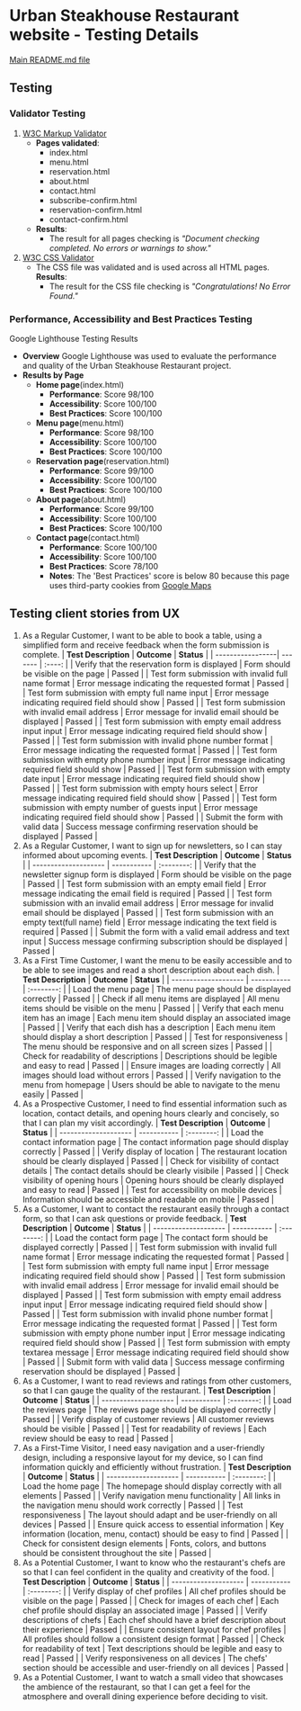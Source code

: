 # Urban Steakhouse Restaurant website - Testing Details

[Main README.md file](https://github.com/FlorinMiron98/urban-steakhouse-restaurant/blob/main/README.md)

## Testing
### Validator Testing
1. [W3C Markup Validator](https://validator.w3.org/)
   - **Pages validated**:
     - index.html
     - menu.html
     - reservation.html
     - about.html
     - contact.html
     - subscribe-confirm.html
     - reservation-confirm.html
     - contact-confirm.html
   - **Results**:
     - The result for all pages checking is _"Document checking completed. No errors or warnings to show."_
2. [W3C CSS Validator](https://jigsaw.w3.org/css-validator/)
   - The CSS file was validated and is used across all HTML pages.
     **Results**:
     - The result for the CSS file checking is _"Congratulations! No Error Found."_
### Performance, Accessibility and Best Practices Testing
Google Lighthouse Testing Results
   - **Overview**
     Google Lighthouse was used to evaluate the performance and quality of the Urban Steakhouse Restaurant project.
   - **Results by Page**
     - **Home page**(index.html)
       - **Performance**: Score 98/100
       - **Accessibility**: Score 100/100
       - **Best Practices**: Score 100/100
     - **Menu page**(menu.html)
       - **Performance**: Score 98/100
       - **Accessibility**: Score 100/100
       - **Best Practices**: Score 100/100
     - **Reservation page**(reservation.html)
       - **Performance**: Score 99/100
       - **Accessibility**: Score 100/100
       - **Best Practices**: Score 100/100
     - **About page**(about.html)
       - **Performance**: Score 99/100
       - **Accessibility**: Score 100/100
       - **Best Practices**: Score 100/100
     - **Contact page**(contact.html)
       - **Performance**: Score 100/100
       - **Accessibility**: Score 100/100
       - **Best Practices**: Score 78/100
       - **Notes**:
         The 'Best Practices' score is below 80 because this page uses third-party cookies from [Google Maps](https://www.google.com/maps/dir/?entry=wc)
## Testing client stories from UX
1. As a Regular Customer, I want to be able to book a table, using a simplified form and receive feedback when the form submission is complete.
   | **Test Description** | **Outcome** | **Status** |
   | -----------------| ------- | :----: |
   | Verify that the reservation form is displayed | Form should be visible on the page | Passed |
   | Test form submission with invalid full name format | Error message indicating the requested format | Passed |
   | Test form submission with empty full name input | Error message indicating required field should show | Passed |
   | Test form submission with invalid email address | Error message for invalid email should be displayed | Passed |
   | Test form submission with empty email address input input | Error message indicating required field should show | Passed |
   | Test form submission with invalid phone number format | Error message indicating the requested format | Passed |
   | Test form submission with empty phone number input | Error message indicating required field should show | Passed |
   | Test form submission with empty date input | Error message indicating required field should show | Passed |
   | Test form submission with empty hours select | Error message indicating required field should show | Passed |
   | Test form submission with empty number of guests input | Error message indicating required field should show | Passed |
   | Submit the form with valid data | Success message confirming reservation should be displayed | Passed |
2. As a Regular Customer, I want to sign up for newsletters, so I can stay informed about upcoming events.
   | **Test Description** | **Outcome** | **Status** |
   | -------------------- | ----------- | :--------: |
   | Verify that the newsletter signup form is displayed | Form should be visible on the page | Passed |
   | Test form submission with an empty email field | Error message indicating the email field is required | Passed |
   | Test form submission with an invalid email address | Error message for invalid email should be displayed | Passed |
   | Test form submission with an empty text(full name) field | Error message indicating the text field is required | Passed |
   | Submit the form with a valid email address and text input | Success message confirming subscription should be displayed | Passed |
3. As a First Time Customer, I want the menu to be easily accessible and to be able to see images and read a short description about each dish.
   | **Test Description** | **Outcome** | **Status** |
   | -------------------- | ----------- | :--------: |
   | Load the menu page | The menu page should be displayed correctly | Passed |
   | Check if all menu items are displayed | All menu items should be visible on the menu | Passed |
   | Verify that each menu item has an image | Each menu item should display an associated image | Passed |
   | Verify that each dish has a description | Each menu item should display a short description | Passed |
   | Test for responsiveness | The menu should be responsive and on all screen sizes | Passed |
   | Check for readability of descriptions | Descriptions should be legible and easy to read | Passed |
   | Ensure images are loading correctly | All images should load without errors | Passed |
   | Verify navigation to the menu from homepage | Users should be able to navigate to the menu easily | Passed |
4. As a Prospective Customer, I need to find essential information such as location, contact details, and opening hours clearly and concisely, so that I can plan my visit accordingly.
   | **Test Description** | **Outcome** | **Status** |
   | -------------------- | ----------- | :--------: |
   | Load the contact information page | The contact information page should display correctly | Passed |
   | Verify display of location | The restaurant location should be clearly displayed | Passed |
   | Check for visibility of contact details | The contact details should be clearly visibile | Passed |
   | Check visibility of opening hours | Opening hours should be clearly displayed and easy to read | Passed |
   | Test for accessibility on mobile devices | Information should be accessible and readable on mobile | Passed |
5. As a Customer, I want to contact the restaurant easily through a contact form, so that I can ask questions or provide feedback.
   | **Test Description** | **Outcome** | **Status** |
   | -------------------- | ----------- | :--------: |
   | Load the contact form page | The contact form should be displayed correctly | Passed |
   | Test form submission with invalid full name format | Error message indicating the requested format | Passed |
   | Test form submission with empty full name input | Error message indicating required field should show | Passed |
   | Test form submission with invalid email address | Error message for invalid email should be displayed | Passed |
   | Test form submission with empty email address input input | Error message indicating required field should show | Passed |
   | Test form submission with invalid phone number format | Error message indicating the requested format | Passed |
   | Test form submission with empty phone number input | Error message indicating required field should show | Passed |
   | Test form submission with empty textarea message | Error message indicating required field should show | Passed |
   | Submit form with valid data | Success message confirming reservation should be displayed | Passed |
6. As a Customer, I want to read reviews and ratings from other customers, so that I can gauge the quality of the restaurant.
   | **Test Description** | **Outcome** | **Status** |
   | -------------------- | ----------- | :--------: |
   | Load the reviews page | The reviews page should be displayed correctly | Passed |
   | Verify display of customer reviews | All customer reviews should be visible | Passed |
   | Test for readability of reviews | Each review should be easy to read | Passed |
7. As a First-Time Visitor, I need easy navigation and a user-friendly design, including a responsive layout for my device, so I can find information quickly and efficiently without frustration.
   | **Test Description** | **Outcome** | **Status** |
   | -------------------- | ----------- | :--------: |
   | Load the home page | The homepage should display correctly with all elements | Passed |
   | Verify navigation menu functionality | All links in the navigation menu should work correctly | Passed |
   | Test responsiveness | The layout should adapt and be user-friendly on all devices | Passed |
   | Ensure quick access to essential information | Key information (location, menu, contact) should be easy to find | Passed |
   | Check for consistent design elements | Fonts, colors, and buttons should be consistent throughout the site | Passed |
8. As a Potential Customer, I want to know who the restaurant's chefs are so that I can feel confident in the quality and creativity of the food.
   | **Test Description** | **Outcome** | **Status** |
   | -------------------- | ----------- | :--------: |
   | Verify display of chef profiles | All chef profiles should be visible on the page | Passed |
   | Check for images of each chef | Each chef profile should display an associated image	| Passed |
   | Verify descriptions of chefs | Each chef should have a brief description about their experience | Passed |
   | Ensure consistent layout for chef profiles | All profiles should follow a consistent design format | Passed |
   | Check for readability of text | Text descriptions should be legible and easy to read | Passed |
   | Verify responsiveness on all devices | The chefs' section should be accessible and user-friendly on all devices | Passed |
9. As a Potential Customer, I want to watch a small video that showcases the ambience of the restaurant, so that I can get a feel for the atmosphere and overall dining experience before deciding to visit.
